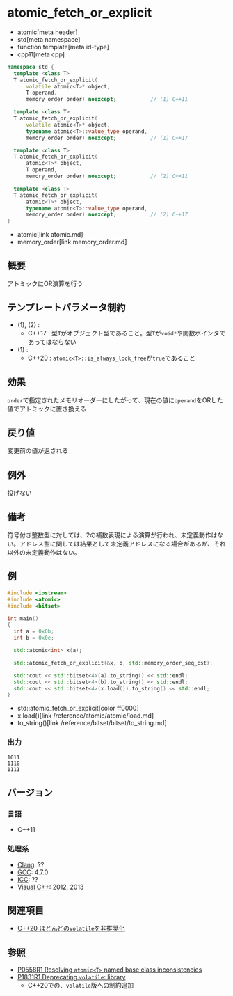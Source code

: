 # atomic_fetch_or_explicit
* atomic[meta header]
* std[meta namespace]
* function template[meta id-type]
* cpp11[meta cpp]

```cpp
namespace std {
  template <class T>
  T atomic_fetch_or_explicit(
      volatile atomic<T>* object,
      T operand,
      memory_order order) noexcept;           // (1) C++11

  template <class T>
  T atomic_fetch_or_explicit(
      volatile atomic<T>* object,
      typename atomic<T>::value_type operand,
      memory_order order) noexcept;           // (1) C++17

  template <class T>
  T atomic_fetch_or_explicit(
      atomic<T>* object,
      T operand,
      memory_order order) noexcept;           // (2) C++11

  template <class T>
  T atomic_fetch_or_explicit(
      atomic<T>* object,
      typename atomic<T>::value_type operand,
      memory_order order) noexcept;           // (2) C++17
}
```
* atomic[link atomic.md]
* memory_order[link memory_order.md]

## 概要
アトミックにOR演算を行う


## テンプレートパラメータ制約
- (1), (2) :
    - C++17 : 型`T`がオブジェクト型であること。型`T`が`void*`や関数ポインタであってはならない
- (1) :
    - C++20 : `atomic<T>::is_always_lock_free`が`true`であること


## 効果
`order`で指定されたメモリオーダーにしたがって、現在の値に`operand`をORした値でアトミックに置き換える


## 戻り値
変更前の値が返される


## 例外
投げない


## 備考
符号付き整数型に対しては、2の補数表現による演算が行われ、未定義動作はない。アドレス型に関しては結果として未定義アドレスになる場合があるが、それ以外の未定義動作はない。


## 例
```cpp example
#include <iostream>
#include <atomic>
#include <bitset>

int main()
{
  int a = 0x0b;
  int b = 0x0e;

  std::atomic<int> x(a);

  std::atomic_fetch_or_explicit(&x, b, std::memory_order_seq_cst);

  std::cout << std::bitset<4>(a).to_string() << std::endl;
  std::cout << std::bitset<4>(b).to_string() << std::endl;
  std::cout << std::bitset<4>(x.load()).to_string() << std::endl;
}
```
* std::atomic_fetch_or_explicit[color ff0000]
* x.load()[link /reference/atomic/atomic/load.md]
* to_string()[link /reference/bitset/bitset/to_string.md]

### 出力
```
1011
1110
1111
```


## バージョン
### 言語
- C++11

### 処理系
- [Clang](/implementation.md#clang): ??
- [GCC](/implementation.md#gcc): 4.7.0
- [ICC](/implementation.md#icc): ??
- [Visual C++](/implementation.md#visual_cpp): 2012, 2013


## 関連項目
- [C++20 ほとんどの`volatile`を非推奨化](/lang/cpp20/cpp20/deprecating_volatile.md.nolink)


## 参照
- [P0558R1 Resolving `atomic<T>` named base class inconsistencies](http://www.open-std.org/jtc1/sc22/wg21/docs/papers/2017/p0558r1.pdf)
- [P1831R1 Deprecating `volatile`: library](http://www.open-std.org/jtc1/sc22/wg21/docs/papers/2020/p1831r1.html)
    - C++20での、`volatile`版への制約追加

